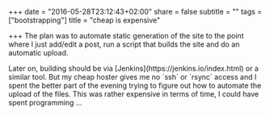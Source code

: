 +++
date = "2016-05-28T23:12:43+02:00"
share = false
subtitle = ""
tags = ["bootstrapping"]
title = "cheap is expensive"

+++
The plan was to automate static generation of the site to the point where I just add/edit a post, run a script that builds the site and do an automatic upload.
<!--more--> Later on, building should be via [Jenkins](https://jenkins.io/index.html) or a similar tool. But my cheap hoster gives me no `ssh` or `rsync` access and I spent the better part of the evening trying to figure out how to automate the upload of the files. This was rather expensive in terms of time, I could have spent programming ...